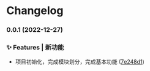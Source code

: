 # Changelog

### 0.0.1 (2022-12-27)


### ✨ Features | 新功能

* 项目初始化，完成模块划分，完成基本功能 ([7e248d1](https://github.com/oh-my-live2d/oh-my-live2d/commit/7e248d1da89565ad0650e8a08834870dbdb08b61))
